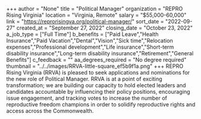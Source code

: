 +++
author = "None"
title = "Political Manager"
organization = "REPRO Rising Virginia"
location = "Virginia, Remote"
salary = "$55,000-60,000"
link = "https://reprorisingva.org/political-manager/"
sort_date = "2022-09-27"
created_at = "September 27, 2022"
closing_date = "October 23, 2022"
a_job_type = ["Full Time"]
b_benefits = ["Paid Leave","Health Insurance","Paid Vacation","Dental","Vision","Sick time","Relocation expenses","Professional development","Life insurance","Short-term disability insurance","Long-term disability insurance","Retirement","General Benefits"]
c_feedback = ""
aa_degrees_required = "No degree required"
thumbnail = "../../images/RRVA-little-square_ef5b9f1a.png"
+++
REPRO Rising Virginia (RRVA) is pleased to seek applications and nominations for the new role of Political Manager. RRVA is at a point of exciting transformation; we are building our capacity to hold elected leaders and candidates accountable by influencing their policy positions, encouraging issue engagement, and tracking votes to increase the number of reproductive freedom champions in order to solidify reproductive rights and access across the Commonwealth.